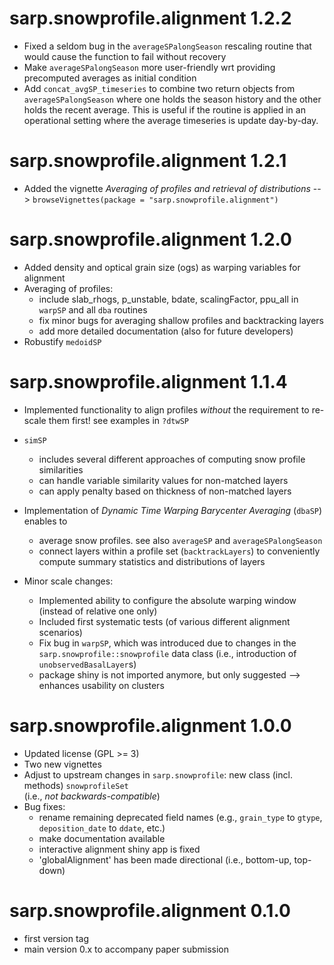 # sarp.snowprofile.alignment 1.2.2

  - Fixed a seldom bug in the `averageSPalongSeason` rescaling routine that would cause the function to fail without recovery
  - Make `averageSPalongSeason` more user-friendly wrt providing precomputed averages as initial condition
  - Add `concat_avgSP_timeseries` to combine two return objects from `averageSPalongSeason` where one holds the season history and the other holds the recent average. This is useful if the routine is applied in an operational setting where the average timeseries is update day-by-day.

# sarp.snowprofile.alignment 1.2.1

  - Added the vignette *Averaging of profiles and retrieval of distributions*
    --> `browseVignettes(package = "sarp.snowprofile.alignment")`

# sarp.snowprofile.alignment 1.2.0

  - Added density and optical grain size (ogs) as warping variables for alignment
  - Averaging of profiles:
      - include slab_rhogs, p_unstable, bdate, scalingFactor, ppu_all in `warpSP` and all `dba` routines
      - fix minor bugs for averaging shallow profiles and backtracking layers
      - add more detailed documentation (also for future developers)
  - Robustify `medoidSP`

# sarp.snowprofile.alignment 1.1.4

  - Implemented functionality to align profiles *without* the requirement to re-scale them first! see examples in `?dtwSP`
  - `simSP` 
      - includes several different approaches of computing snow profile similarities
      - can handle variable similarity values for non-matched layers
      - can apply penalty based on thickness of non-matched layers
  - Implementation of *Dynamic Time Warping Barycenter Averaging* (`dbaSP`) enables to 
      - average snow profiles. see also `averageSP` and `averageSPalongSeason`
      - connect layers within a profile set (`backtrackLayers`) to conveniently compute summary statistics and distributions of layers
  
  - Minor scale changes:
      - Implemented ability to configure the absolute warping window (instead of relative one only)
      - Included first systematic tests (of various different alignment scenarios)
      - Fix bug in `warpSP`, which was introduced due to changes in the `sarp.snowprofile::snowprofile` data class (i.e., introduction of `unobservedBasalLayer`s)
      - package shiny is not imported anymore, but only suggested --> enhances usability on clusters

# sarp.snowprofile.alignment 1.0.0

  - Updated license (GPL >= 3)
  - Two new vignettes
  - Adjust to upstream changes in `sarp.snowprofile`: new class (incl. methods) `snowprofileSet`  
  (i.e., *not backwards-compatible*)
  - Bug fixes:
    - rename remaining deprecated field names (e.g., `grain_type` to `gtype`, `deposition_date` to `ddate`, etc.)
    - make documentation available
    - interactive alignment shiny app is fixed
    - 'globalAlignment' has been made directional (i.e., bottom-up, top-down)

# sarp.snowprofile.alignment 0.1.0
  
  - first version tag
  - main version 0.x to accompany paper submission
